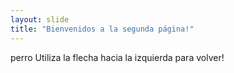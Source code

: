 ```yaml
---
layout: slide
title: "Bienvenidos a la segunda página!"
---
```

perro
Utiliza la flecha hacia la izquierda para volver!
